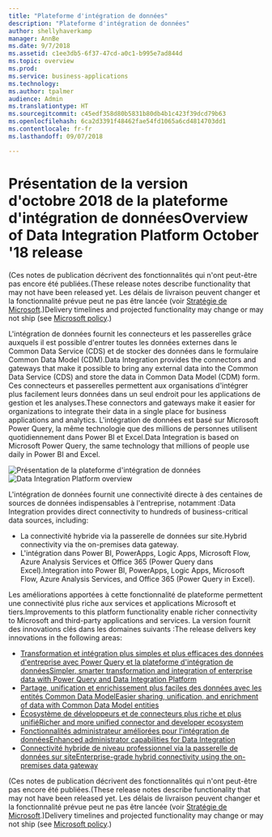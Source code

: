 ```yaml
---
title: "Plateforme d'intégration de données"
description: "Plateforme d'intégration de données"
author: shellyhaverkamp
manager: AnnBe
ms.date: 9/7/2018
ms.assetid: c1ee3db5-6f37-47cd-a0c1-b995e7ad844d
ms.topic: overview
ms.prod: 
ms.service: business-applications
ms.technology: 
ms.author: tpalmer
audience: Admin
ms.translationtype: HT
ms.sourcegitcommit: c45edf358d80b5831b80db4b1c423f39dcd79b63
ms.openlocfilehash: 6ca2d3391f48462fae54fd1065a6cd4814703dd1
ms.contentlocale: fr-fr
ms.lasthandoff: 09/07/2018

---
```




#  <a name="overview-of-data-integration-platform-october-18-release"></a><span data-ttu-id="3644d-103">Présentation de la version d'octobre 2018 de la plateforme d'intégration de données</span><span class="sxs-lookup"><span data-stu-id="3644d-103">Overview of Data Integration Platform October '18 release</span></span>

<span data-ttu-id="3644d-104">(Ces notes de publication décrivent des fonctionnalités qui n'ont peut-être pas encore été publiées.</span><span class="sxs-lookup"><span data-stu-id="3644d-104">(These release notes describe functionality that may not have been released yet.</span></span> <span data-ttu-id="3644d-105">Les délais de livraison peuvent changer et la fonctionnalité prévue peut ne pas être lancée (voir [Stratégie de Microsoft](https://go.microsoft.com/fwlink/p/?linkid=2007332).)</span><span class="sxs-lookup"><span data-stu-id="3644d-105">Delivery timelines and projected functionality may change or may not ship (see [Microsoft policy](https://go.microsoft.com/fwlink/p/?linkid=2007332).)</span></span> 

<span data-ttu-id="3644d-106">L'intégration de données fournit les connecteurs et les passerelles grâce auxquels il est possible d'entrer toutes les données externes dans le Common Data Service (CDS) et de stocker des données dans le formulaire Common Data Model (CDM).</span><span class="sxs-lookup"><span data-stu-id="3644d-106">Data Integration provides the connectors and gateways that make it possible to bring any external data into the Common Data Service (CDS) and store the data in Common Data Model (CDM) form.</span></span> <span data-ttu-id="3644d-107">Ces connecteurs et passerelles permettent aux organisations d'intégrer plus facilement leurs données dans un seul endroit pour les applications de gestion et les analyses.</span><span class="sxs-lookup"><span data-stu-id="3644d-107">These connectors and gateways make it easier for organizations to integrate their data in a single place for business applications and analytics.</span></span> <span data-ttu-id="3644d-108">L'intégration de données est basé sur Microsoft Power Query, la même technologie que des millions de personnes utilisent quotidiennement dans Power BI et Excel.</span><span class="sxs-lookup"><span data-stu-id="3644d-108">Data Integration is based on Microsoft Power Query, the same technology that millions of people use daily in Power BI and Excel.</span></span>

<span data-ttu-id="3644d-109">![Présentation de la plateforme d'intégration de données](media/data-integration-1.png "Présentation de la plateforme d'intégration de données")</span><span class="sxs-lookup"><span data-stu-id="3644d-109">![Data Integration Platform overview](media/data-integration-1.png "Data Integration platform")</span></span>

<span data-ttu-id="3644d-110">L'intégration de données fournit une connectivité directe à des centaines de sources de données indispensables à l'entreprise, notamment :</span><span class="sxs-lookup"><span data-stu-id="3644d-110">Data Integration provides direct connectivity to hundreds of business-critical data sources, including:</span></span>

-   <span data-ttu-id="3644d-111">La connectivité hybride via la passerelle de données sur site.</span><span class="sxs-lookup"><span data-stu-id="3644d-111">Hybrid connectivity via the on-premises data gateway.</span></span>
-   <span data-ttu-id="3644d-112">L'intégration dans Power BI, PowerApps, Logic Apps, Microsoft Flow, Azure Analysis Services et Office 365 (Power Query dans Excel).</span><span class="sxs-lookup"><span data-stu-id="3644d-112">Integration into Power BI, PowerApps, Logic Apps, Microsoft Flow, Azure Analysis Services, and Office 365 (Power Query in Excel).</span></span>

<span data-ttu-id="3644d-113">Les améliorations apportées à cette fonctionnalité de plateforme permettent une connectivité plus riche aux services et applications Microsoft et tiers.</span><span class="sxs-lookup"><span data-stu-id="3644d-113">Improvements to this platform functionality enable richer connectivity to Microsoft and third-party applications and services.</span></span> <span data-ttu-id="3644d-114">La version fournit des innovations clés dans les domaines suivants :</span><span class="sxs-lookup"><span data-stu-id="3644d-114">The release delivers key innovations in the following areas:</span></span>

-   [<span data-ttu-id="3644d-115">Transformation et intégration plus simples et plus efficaces des données d'entreprise avec Power Query et la plateforme d'intégration de données</span><span class="sxs-lookup"><span data-stu-id="3644d-115">Simpler, smarter transformation and integration of enterprise data with Power Query and Data Integration Platform</span></span>](1-power-query.md)
-   [<span data-ttu-id="3644d-116">Partage, unification et enrichissement plus faciles des données avec les entités Common Data Model</span><span class="sxs-lookup"><span data-stu-id="3644d-116">Easier sharing, unification, and enrichment of data with Common Data Model entities</span></span>](2-cdm.md)
-   [<span data-ttu-id="3644d-117">Écosystème de développeurs et de connecteurs plus riche et plus unifié</span><span class="sxs-lookup"><span data-stu-id="3644d-117">Richer and more unified connector and developer ecosystem</span></span>](3-connector-ecosystem.md)
-   [<span data-ttu-id="3644d-118">Fonctionnalités administrateur améliorées pour l'intégration de données</span><span class="sxs-lookup"><span data-stu-id="3644d-118">Enhanced administrator capabilities for Data Integration</span></span>](4-data-integration-admin.md)
-   [<span data-ttu-id="3644d-119">Connectivité hybride de niveau professionnel via la passerelle de données sur site</span><span class="sxs-lookup"><span data-stu-id="3644d-119">Enterprise-grade hybrid connectivity using the on-premises data gateway</span></span>](5-data-gateway.md)

<span data-ttu-id="3644d-120">(Ces notes de publication décrivent des fonctionnalités qui n'ont peut-être pas encore été publiées.</span><span class="sxs-lookup"><span data-stu-id="3644d-120">(These release notes describe functionality that may not have been released yet.</span></span> <span data-ttu-id="3644d-121">Les délais de livraison peuvent changer et la fonctionnalité prévue peut ne pas être lancée (voir [Stratégie de Microsoft](https://go.microsoft.com/fwlink/p/?linkid=2007332).)</span><span class="sxs-lookup"><span data-stu-id="3644d-121">Delivery timelines and projected functionality may change or may not ship (see [Microsoft policy](https://go.microsoft.com/fwlink/p/?linkid=2007332).)</span></span> 

